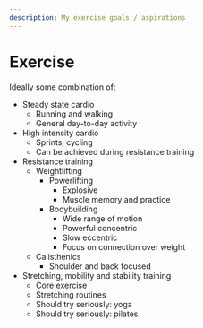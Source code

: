 ```yaml
---
description: My exercise goals / aspirations
---
```


# Exercise

Ideally some combination of:

* Steady state cardio
  * Running and walking
  * General day-to-day activity
* High intensity cardio
  * Sprints, cycling
  * Can be achieved during resistance training
* Resistance training
  * Weightlifting
    * Powerlifting
      * Explosive
      * Muscle memory and practice
    * Bodybuilding
      * Wide range of motion
      * Powerful concentric
      * Slow eccentric
      * Focus on connection over weight
  * Calisthenics
    * Shoulder and back focused
* Stretching, mobility and stability training
  * Core exercise
  * Stretching routines
  * Should try seriously: yoga
  * Should try seriously: pilates



